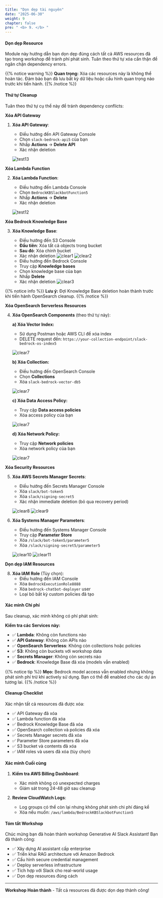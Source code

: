 ```yaml
---
title: "Dọn dẹp tài nguyên"
date: "2025-06-30"
weight: 9
chapter: false
pre: " <b> 9. </b> "
---
```


#### Dọn dẹp Resource

Module này hướng dẫn bạn dọn dẹp đúng cách tất cả AWS resources đã tạo trong workshop để tránh phí phát sinh. Tuân theo thứ tự xóa cẩn thận để ngăn chặn dependency errors.

{{% notice warning %}}
**Quan trọng:** Xóa các resources này là không thể hoàn tác. Đảm bảo bạn đã lưu bất kỳ dữ liệu hoặc cấu hình quan trọng nào trước khi tiến hành.
{{% /notice %}}

#### Thứ tự Cleanup

Tuân theo thứ tự cụ thể này để tránh dependency conflicts:

**Xóa API Gateway**

1. **Xóa API Gateway**:

   - Điều hướng đến API Gateway Console
   - Chọn `slack-bedrock-api5` của bạn
   - Nhấp **Actions** → **Delete API**
   - Xác nhận deletion

   ![test13](/images/9-clean_resources/clear13.png?width=90pc)

**Xóa Lambda Function**

2. **Xóa Lambda Function**:

   - Điều hướng đến Lambda Console
   - Chọn `BedrockKBSlackbotFunction5`
   - Nhấp **Actions** → **Delete**
   - Xác nhận deletion

   ![test12](/images/9-clean_resources/clear12.png?width=90pc)

**Xóa Bedrock Knowledge Base**

3. **Xóa Knowledge Base**:

   - Điều hướng đến S3 Console
   - **Đầu tiên**: Xóa tất cả objects trong bucket
   - **Sau đó**: Xóa chính bucket
   - Xác nhận deletion
     ![clear1](/images/9-clean_resources/clear1.png?width=90pc)
     ![clear2](/images/9-clean_resources/clear2.png?width=90pc)
   - Điều hướng đến Bedrock Console
   - Truy cập **Knowledge bases**
   - Chọn knowledge base của bạn
   - Nhấp **Delete**
   - Xác nhận deletion
     ![clear3](/images/9-clean_resources/clear3.png?width=90pc)

{{% notice info %}}
**Lưu ý:** Đợi Knowledge Base deletion hoàn thành trước khi tiến hành OpenSearch cleanup.
{{% /notice %}}

**Xóa OpenSearch Serverless Resources**

4. **Xóa OpenSearch Components** (theo thứ tự này):

   **a) Xóa Vector Index:**

   - Sử dụng Postman hoặc AWS CLI để xóa index
   - DELETE request đến: `https://your-collection-endpoint/slack-bedrock-os-index5`

   ![clear7](/images/9-clean_resources/clear4.png?width=90pc)

   **b) Xóa Collection:**

   - Điều hướng đến OpenSearch Console
   - Chọn **Collections**
   - Xóa `slack-bedrock-vector-db5`

   ![clear7](/images/9-clean_resources/clear5.png?width=90pc)

   **c) Xóa Data Access Policy:**

   - Truy cập **Data access policies**
   - Xóa access policy của bạn

   ![clear7](/images/9-clean_resources/clear6.png?width=90pc)

   **d) Xóa Network Policy:**

   - Truy cập **Network policies**
   - Xóa network policy của bạn

   ![clear7](/images/9-clean_resources/clear7.png?width=90pc)

**Xóa Security Resources**

5. **Xóa AWS Secrets Manager Secrets**:

   - Điều hướng đến Secrets Manager Console
   - Xóa `slack/bot-token5`
   - Xóa `slack/signing-secret5`
   - Xác nhận immediate deletion (bỏ qua recovery period)

   ![clear8](/images/9-clean_resources/clear8.png?width=90pc)
   ![clear9](/images/9-clean_resources/clear9.png?width=90pc)

6. **Xóa Systems Manager Parameters**:

   - Điều hướng đến Systems Manager Console
   - Truy cập **Parameter Store**
   - Xóa `/slack/bot-token5/parameter5`
   - Xóa `/slack/signing-secret5/parameter5`

   ![clear10](/images/9-clean_resources/clear10.png?width=90pc)
   ![clear11](/images/9-clean_resources/clear11.png?width=90pc)

**Dọn dẹp IAM Resources**

8. **Xóa IAM Role** (Tùy chọn):
   - Điều hướng đến IAM Console
   - Xóa `BedrockExecutionRole8888`
   - Xóa `bedrock-chatbot-deployer` user
   - Loại bỏ bất kỳ custom policies đã tạo

#### Xác minh Chi phí

Sau cleanup, xác minh không có phí phát sinh:

**Kiểm tra các Services này:**

- ✅ **Lambda**: Không còn functions nào
- ✅ **API Gateway**: Không còn APIs nào
- ✅ **OpenSearch Serverless**: Không còn collections hoặc policies
- ✅ **S3**: Không còn buckets với workshop data
- ✅ **Secrets Manager**: Không còn secrets nào
- ✅ **Bedrock**: Knowledge Base đã xóa (models vẫn enabled)

{{% notice tip %}}
**Mẹo:** Bedrock model access vẫn enabled nhưng không phát sinh phí trừ khi actively sử dụng. Bạn có thể để enabled cho các dự án tương lai.
{{% /notice %}}

#### Cleanup Checklist

Xác nhận tất cả resources đã được xóa:

- ✅ API Gateway đã xóa
- ✅ Lambda function đã xóa
- ✅ Bedrock Knowledge Base đã xóa
- ✅ OpenSearch collection và policies đã xóa
- ✅ Secrets Manager secrets đã xóa
- ✅ Parameter Store parameters đã xóa
- ✅ S3 bucket và contents đã xóa
- ✅ IAM roles và users đã xóa (tùy chọn)

#### Xác minh Cuối cùng

1. **Kiểm tra AWS Billing Dashboard**:

   - Xác minh không có unexpected charges
   - Giám sát trong 24-48 giờ sau cleanup

2. **Review CloudWatch Logs**:
   - Log groups có thể còn lại nhưng không phát sinh chi phí đáng kể
   - Xóa nếu muốn: `/aws/lambda/BedrockKBSlackbotFunction5`

#### Tóm tắt Workshop

Chúc mừng bạn đã hoàn thành workshop Generative AI Slack Assistant! Bạn đã thành công:

- ✅ Xây dựng AI assistant cấp enterprise
- ✅ Triển khai RAG architecture với Amazon Bedrock
- ✅ Cấu hình secure credential management
- ✅ Deploy serverless infrastructure
- ✅ Tích hợp với Slack cho real-world usage
- ✅ Dọn dẹp resources đúng cách

---

**Workshop Hoàn thành** - Tất cả resources đã được dọn dẹp thành công!
